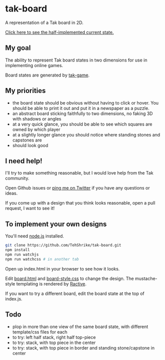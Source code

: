 # tak-board

A representation of a Tak board in 2D.

[Click here to see the half-implemented current state.](http://tehshrike.github.io/tak-board/)

## My goal

The ability to represent Tak board states in two dimensions for use in implementing online games.

Board states are generated by [tak-game](https://github.com/TehShrike/tak-game).

## My priorities

- the board state should be obvious without having to click or hover.  You should be able to print it out and put it in a newspaper as a puzzle.
- an abstract board sticking faithfully to two dimensions, no faking 3D with shadows or angles
- at a very quick glance, you should be able to see which squares are owned by which player
- at a slightly longer glance you should notice where standing stones and capstones are
- should look good

## I need help!

I'll try to make something reasonable, but I would love help from the Tak community.

Open Github issues or [ping me on Twitter](https://twitter.com/TehShrike) if you have any questions or ideas.

If you come up with a design that you think looks reasonable, open a pull request, I want to see it!

## To implement your own designs

You'll need [node.js](https://nodejs.org/en/download/) installed.

```sh
git clone https://github.com/TehShrike/tak-board.git
npm install
npm run watchjs
npm run watchcss # in another tab
```

Open up index.html in your browser to see how it looks.

Edit [board.html](https://github.com/TehShrike/tak-board/blob/gh-pages/board.html) and [board-style.css](https://github.com/TehShrike/tak-board/blob/gh-pages/board-style.css) to change the design.  The mustache-style templating is rendered by [Ractive](http://docs.ractivejs.org/latest/mustaches).

If you want to try a different board, edit the board state at the top of index.js.

## Todo

- plop in more than one view of the same board state, with different template/css files for each
- to try: left half stack, right half top-piece
- to try: stack, with top piece in the center
- to try: stack, with top piece in border and standing stone/capstone in center
